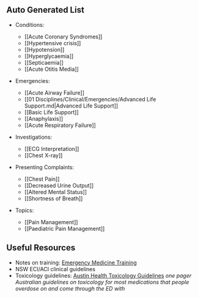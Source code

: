 ## Auto Generated List
<!-- QueryToSerialize: list rows.file.link from "01 Disciplines" where  contains(Rotations, "[" + this.file.name + "](" + replace(this.file.folder + "/" + this.file.name + "." + this.file.ext, " ", "%20")   + ")") OR contains(Rotations, this.file.link) or contains(file.path,this.file.name) group by reverse(split(file.folder, "/"))[0] -->
<!-- SerializedQuery: list rows.file.link from "01 Disciplines" where  contains(Rotations, "[" + this.file.name + "](" + replace(this.file.folder + "/" + this.file.name + "." + this.file.ext, " ", "%20")   + ")") OR contains(Rotations, this.file.link) or contains(file.path,this.file.name) group by reverse(split(file.folder, "/"))[0] -->
- Conditions: 
    - [[Acute Coronary Syndromes]]
    - [[Hypertensive crisis]]
    - [[Hypotension]]
    - [[Hyperglycaemia]]
    - [[Septicaemia]]
    - [[Acute Otitis Media]]

- Emergencies: 
    - [[Acute Airway Failure]]
    - [[01 Disciplines/Clinical/Emergencies/Advanced Life Support.md|Advanced Life Support]]
    - [[Basic Life Support]]
    - [[Anaphylaxis]]
    - [[Acute Respiratory Failure]]

- Investigations: 
    - [[ECG Interpretation]]
    - [[Chest X-ray]]

- Presenting Complaints: 
    - [[Chest Pain]]
    - [[Decreased Urine Output]]
    - [[Altered Mental Status]]
    - [[Shortness of Breath]]

- Topics: 
    - [[Pain Management]]
    - [[Paediatric Pain Management]]

<!-- SerializedQuery END -->

## Useful Resources
- Notes on training: [Emergency Medicine Training](00%20Reference/Training/Emergency%20Medicine%20Training.md)
- NSW ECI/ACI clinical guidelines
- Toxicology guidelines: [Austin Health Toxicology Guidelines](https://www.austin.org.au/clinical-toxicology-guidelines/) *one pager Australian guidelines on toxicology for most medications that people overdose on and come through the ED with*
  
